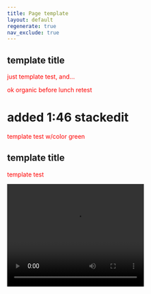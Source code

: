 ```yaml
---
title: Page template
layout: default
regenerate: true
nav_exclude: true
---  
```


<head>
<meta name="jimvar" value="1">
<link rel="stylesheet"  href="../oahuv1/images/styletest.css">

<style>  

p {color:  red;}  
</style>  
</head>


## template title

just template test,  and...  

ok organic before lunch retest

<h1>added 1:46 stackedit</h1>

<p class="greentext">template test w/color green</p>

## template title


template test 
<p>
<video width="320" height="240" controls>
<source src="../oahuv1/images/kaala.webm" type="video/webm">
  Your browser does not support the video tag.
</video>
</p>
<!--stackedit_data:
eyJoaXN0b3J5IjpbLTIwNDQwNzc1OTEsLTc1NDY1ODQ5NywtMT
gyMzExOTkyNCwxNDE1NjA4NTM4LC0zMjM1NTMwNzcsLTExMTYy
MTk1OTQsNjQzNzU3NjkzLC0xMjUyMjExMDA4XX0=
-->